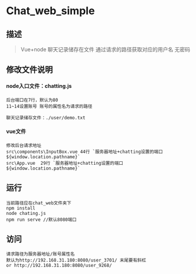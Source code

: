 # Chat_web_simple
## 描述
>Vue+node 聊天记录储存在文件 通过请求的路径获取对应的用户名 无密码

## 修改文件说明
#### node入口文件：chatting.js 
```
后台端口在7行，默认为80
11~14设置账号 账号的属性名为请求的路径

聊天记录储存文件：./user/demo.txt
```

#### vue文件
```
修改后台请求地址
src\components\InputBox.vue 44行 `服务器地址+chatting设置的端口${window.location.pathname}`
src\App.vue  29行 `服务器地址+chatting设置的端口${window.location.pathname}`
```


## 运行
```
当前路径应在chat_web文件夹下
npm install
node chating.js
npm run serve //默认8080端口
```

## 访问
```
请求路径为服务器地址/账号属性名
默认为http://192.168.31.180:8080/user_3701/ 末尾要有斜杠
or http://192.168.31.180:8080/user_9268/
```
